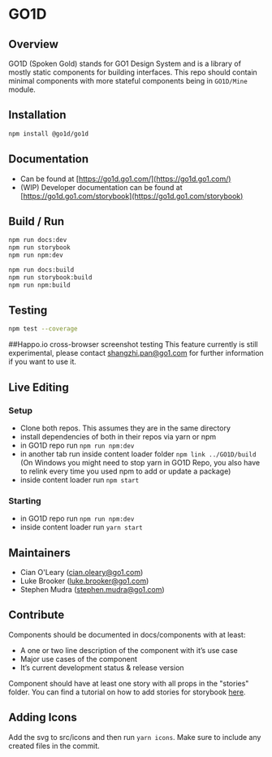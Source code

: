 # GO1D 
## Overview
GO1D (Spoken Gold) stands for GO1 Design System and is a library of mostly static components for building interfaces. This repo should contain minimal components with more stateful components being in `GO1D/Mine` module.

## Installation
```sh
npm install @go1d/go1d
```

## Documentation
- Can be found at [https://go1d.go1.com/](https://go1d.go1.com/)
- (WIP) Developer documentation can be found at [https://go1d.go1.com/storybook](https://go1d.go1.com/storybook)

## Build / Run
```sh
npm run docs:dev
npm run storybook
npm run npm:dev

npm run docs:build
npm run storybook:build
npm run npm:build
```

## Testing
```sh
npm test --coverage
```

##Happo.io cross-browser screenshot testing
This feature currently is still experimental, please contact shangzhi.pan@go1.com for further information if you want to use it.

## Live Editing
### Setup
- Clone both repos. This assumes they are in the same directory
- install dependencies of both in their repos via yarn or npm
- in GO1D repo run `npm run npm:dev`
- in another tab run inside content loader folder `npm link ../GO1D/build` (On Windows you might need to stop yarn in GO1D Repo, you also have to relink every time you used npm to add or update a package)
- inside content loader run `npm start`

### Starting
- in GO1D repo run `npm run npm:dev`
- inside content loader run `yarn start`

## Maintainers
* Cian O'Leary (cian.oleary@go1.com)
* Luke Brooker (luke.brooker@go1.com)
* Stephen Mudra (stephen.mudra@go1.com)

## Contribute
Components should be documented in docs/components with at least:
* A one or two line description of the component with it’s use case
* Major use cases of the component
* It’s current development status & release version

Component should have at least one story with all props in the "stories" folder. You can find a tutorial on how to add stories for storybook [here](https://storybook.js.org/docs/guides/guide-react/). 



## Adding Icons
Add the svg to src/icons and then run `yarn icons`. Make sure to include any created files in the commit.
